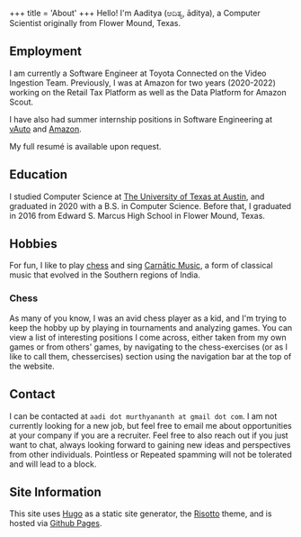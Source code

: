+++
title = 'About'
+++
Hello! I'm Aaditya (ಆದಿತ್ಯ, āditya), a Computer Scientist originally from Flower Mound, Texas.

## Employment
I am currently a Software Engineer at Toyota Connected on the Video Ingestion Team. Previously, I
was at Amazon for two years (2020-2022) working on the Retail Tax Platform as well as the Data Platform for Amazon Scout.

I have also had summer internship positions in Software Engineering at [vAuto](https://www.vauto.com/) and [Amazon](https://www.amazon.com).

My full resumé is available upon request.

## Education
I studied Computer Science at [The University of Texas at Austin](https://www.cs.utexas.edu), and graduated in 2020 with a B.S. in Computer Science. Before that, I graduated in 2016 from Edward S. Marcus High School in Flower Mound, Texas.

## Hobbies
For fun, I like to play [chess](https://www.uschess.org/msa/MbrDtlTnmtHst.php?13739907) and sing [Carnātic Music](https://en.wikipedia.org/wiki/Carnatic_music), a form of classical music that evolved in the Southern regions of India.
### Chess
As many of you know, I was an avid chess player as a kid,
and I'm trying to keep the hobby up by playing in tournaments and analyzing games. You can view a list of interesting
positions I come across, either taken from my own games or from others' games, by navigating to the chess-exercises (or as I like to call them, chessercises) section using the navigation bar at the top of the website.

## Contact
I can be contacted at `aadi dot murthyananth at gmail dot com`. I am not currently looking for a new job, but feel free to email me about opportunities at your company if you are a recruiter. Feel free to also reach out if you just want to chat, always looking forward to gaining new ideas and perspectives from other individuals. Pointless or Repeated spamming will not be tolerated and will lead to a block.

## Site Information
This site uses [Hugo](https://gohugo.io/) as a static site generator,
the [Risotto](https://github.com/joeroe/risotto) theme, and is hosted via
[Github Pages](https://pages.github.com/).